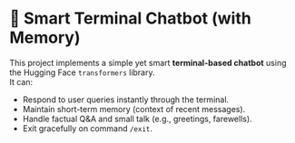 # 💬 Smart Terminal Chatbot (with Memory)

This project implements a simple yet smart **terminal-based chatbot** using the Hugging Face `transformers` library.  
It can:
- Respond to user queries instantly through the terminal.
- Maintain short-term memory (context of recent messages).
- Handle factual Q&A and small talk (e.g., greetings, farewells).
- Exit gracefully on command `/exit`.
